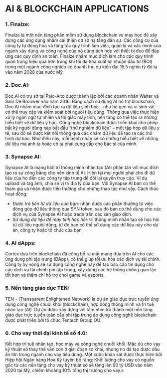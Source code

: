 # AI & BLOCKCHAIN APPLICATIONS

### 1. Finalze:
Finalze là một nền tảng phần mềm sử dụng blockchain và máy học để xây dựng các ứng dụng nhằm cải thiện cơ sở hạ tầng dân sự. Các công cụ của công ty tự động hóa và tăng tốc quy trình làm việc, quản lý và xác minh của ngành xây dựng và công nghệ của nó cũng tích hợp với thiết bị đeo để đáp ứng các quy định an toàn. Finalze nhằm mục đích làm cho các quy trình quan trọng hiệu quả hơn trong khi tối đa hóa xuất lợi nhuận đầu tư (ROI) trong một ngành công nghiệp có doanh thu dự kiến đạt 15,5 nghìn tỷ đô la vào năm 2028 của nước Mỹ.

### 2. Doc.AI:
Doc.AI có trụ sở tại Palo-Alto được thành lập bởi các doanh nhân Walter và Sam De Brouwer vào năm 2016. Bằng cách sử dụng AI hỗ trợ blockchain, Doc.AI nhằm mục đích tạo ra dữ liệu sinh học – như hệ gen và vi sinh vật – có thể truy cập và kiểm soát bởi người tiêu dùng. Thông qua việc thực hiện xử lý ngôn ngữ tự nhiên và thị giác máy tính, nền tảng có thể tạo ra những hiểu biết về dữ liệu y học. Công nghệ blockchain được triển khai cho phép bất kỳ người dùng nào bắt đầu “thử nghiệm dữ liệu” – một tập hợp dữ liệu y tế, sau đó sẽ được kết nối thông qua các chấm dữ liệu để tạo ra các mô hình dự báo. Nhờ điều này, mỗi bệnh nhân sẽ có những hiểu biết về những dữ liệu mà anh ta hoặc cô ta phải cung cấp cho bác sĩ của mình.

### 3. Synapse AI:
Synapse AI là mạng lưới trí thông minh nhân tạo (AI) phân tán với mục đích tạo ra sự công bằng cho nền kinh tế AI. Hiện tại mọi người phải cho đi dữ liệu của họ đến các công ty tập trung để đổi lại quyền truy cập. Ví dụ upload và tag ảnh, chia sẻ vị trí địa lý của bạn. Với Synapse AI bạn có thể tham gia và nhận được tiền thưởng cho những thao tác như vậy.
Cách thức hoạt động:
-	*Được trả tiền từ dữ liệu của bạn:* nhận được các phần thưởng từ việc đóng góp dữ liệu thông qua SYN token, sau đó bạn có thể dùng cho các dịch vụ của Synapse AI hoặc trade trên các sàn giao dịch.
-	*Sử dụng dữ liệu để máy tính học hỏi:* trí thông minh nhân tạo sẽ học hỏi từ dữ liệu người dùng, từ đó bạn có thể sử dụng các dữ liệu này cho dự án, công ty hoặc tổ chức của bạn

### 4. AI dApps:
Cortex dựa trên blockchain đã công bố ra mắt mạng dựa trên AI cho các ứng dụng phi tập trung (DApp), có thể giúp tối ưu hóa các dịch vụ tài chính. Công ty hy vọng sẽ sử dụng công nghệ này để tạo báo cáo tín dụng cho các dịch vụ tài chính phi tập trung, xây dựng các hệ thống chống gian lận tốt hơn và thậm chí hỗ trợ chơi game và esports.

### 5. Nền tảng giáo dục TEN:
TEN - (Transparent Enlightened Network) là dự án giáo dục trực tuyến ứng dụng công nghệ chuỗi khối (blockchain), hợp đồng thông minh và trí tuệ nhân tạo (AI). Dự án được xây dựng với tầm nhìn trở thành một nền tảng giáo dục trực tuyến toàn cầu phi tập trung áp dụng công nghệ blockchain được phát triển bởi tổ chức Tentech Group OU.

### 6. Cho vay thời đại kinh tế số 4.0:
Kết hợp trí tuệ nhân tạo, học máy và công nghệ chuỗi khối. Mặc dù cho vay kỹ thuật số thay thế vẫn còn ở giai đoạn sơ khai, nhưng nó đã tạo được dấu ấn lớn trong ngành cho vay tiêu dùng. Một cuộc khảo sát được thực hiện bởi Hiệp hội Ngân hàng Hoa Kỳ tuyên bố rằng: Khối lượng cho vay có nguồn gốc từ các nền tảng cho vay kỹ thuật số sẽ tăng lên 90 tỷ USD vào năm 2020 tại Mỹ, chiếm khoảng 10% tổng thị trường cho vay.s